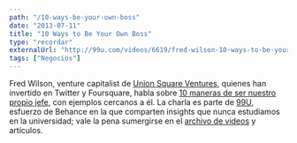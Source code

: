 ```yaml
---
path: "/10-ways-be-your-own-boss"
date: "2013-07-11"
title: "10 Ways to Be Your Own Boss"
type: "recordar"
externalUrl: "http://99u.com/videos/6619/fred-wilson-10-ways-to-be-your-own-boss"
tags: ["Negocios"]
---
```


Fred Wilson, venture capitalist de [Union Square Ventures](http://www.unionsquareventures.com/), quienes han invertido en Twitter y Foursquare, habla sobre [10 maneras de ser nuestro propio jefe](http://99u.com/videos/6619/fred-wilson-10-ways-to-be-your-own-boss), con ejemplos cercanos a él. La charla es parte de [99U](http://99u.com/), esfuerzo de Behance en la que comparten insights que nunca estudiamos en la universidad; vale la pena sumergirse en el [archivo de videos](http://99u.com/videos/) y artículos.

